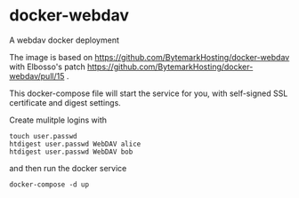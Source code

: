 # docker-webdav
A webdav docker deployment

The image is based on https://github.com/BytemarkHosting/docker-webdav with Elbosso's patch https://github.com/BytemarkHosting/docker-webdav/pull/15 .

This docker-compose file will start the service for you, with self-signed SSL certificate and digest settings.

Create mulitple logins with
```
touch user.passwd
htdigest user.passwd WebDAV alice
htdigest user.passwd WebDAV bob
```
and then run the docker service
```
docker-compose -d up
```

